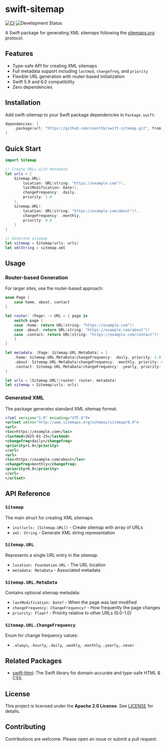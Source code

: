 # swift-sitemap

[![CI](https://github.com/coenttb/swift-sitemap/workflows/CI/badge.svg)](https://github.com/coenttb/swift-sitemap/actions/workflows/ci.yml)
![Development Status](https://img.shields.io/badge/status-active--development-blue.svg)

A Swift package for generating XML sitemaps following the [sitemaps.org](https://www.sitemaps.org/) protocol.

## Features

- Type-safe API for creating XML sitemaps
- Full metadata support including `lastmod`, `changefreq`, and `priority`
- Flexible URL generation with router-based initialization
- Swift 5.9 and 6.0 compatibility
- Zero dependencies

## Installation

Add swift-sitemap to your Swift package dependencies in `Package.swift`:

```swift
dependencies: [
    .package(url: "https://github.com/coenttb/swift-sitemap.git", from: "0.0.1")
]
```

## Quick Start

```swift
import Sitemap

// Create URLs with metadata
let urls = [
    Sitemap.URL(
        location: URL(string: "https://example.com")!,
        lastModification: Date(),
        changeFrequency: .daily,
        priority: 1.0
    ),
    Sitemap.URL(
        location: URL(string: "https://example.com/about")!,
        changeFrequency: .monthly,
        priority: 0.8
    )
]

// Generate sitemap
let sitemap = Sitemap(urls: urls)
let xmlString = sitemap.xml
```

## Usage

### Router-based Generation

For larger sites, use the router-based approach:

```swift
enum Page {
    case home, about, contact
}

let router: (Page) -> URL = { page in
    switch page {
    case .home: return URL(string: "https://example.com")!
    case .about: return URL(string: "https://example.com/about")!
    case .contact: return URL(string: "https://example.com/contact")!
    }
}

let metadata: [Page: Sitemap.URL.MetaData] = [
    .home: Sitemap.URL.MetaData(changeFrequency: .daily, priority: 1.0),
    .about: Sitemap.URL.MetaData(changeFrequency: .monthly, priority: 0.8),
    .contact: Sitemap.URL.MetaData(changeFrequency: .yearly, priority: 0.5)
]

let urls = [Sitemap.URL](router: router, metadata)
let sitemap = Sitemap(urls: urls)
```

### Generated XML

The package generates standard XML sitemap format:

```xml
<?xml version="1.0" encoding="UTF-8"?>
<urlset xmlns="http://www.sitemaps.org/schemas/sitemap/0.9">
<url>
<loc>https://example.com</loc>
<lastmod>2025-01-15</lastmod>
<changefreq>daily</changefreq>
<priority>1.0</priority>
</url>
<url>
<loc>https://example.com/about</loc>
<changefreq>monthly</changefreq>
<priority>0.8</priority>
</url>
</urlset>
```

## API Reference

### `Sitemap`

The main struct for creating XML sitemaps.

- `init(urls: [Sitemap.URL])` - Create sitemap with array of URLs
- `xml: String` - Generate XML string representation

### `Sitemap.URL`

Represents a single URL entry in the sitemap.

- `location: Foundation.URL` - The URL location
- `metadata: MetaData` - Associated metadata

### `Sitemap.URL.MetaData`

Contains optional sitemap metadata:

- `lastModification: Date?` - When the page was last modified
- `changeFrequency: ChangeFrequency?` - How frequently the page changes
- `priority: Float?` - Priority relative to other URLs (0.0-1.0)

### `Sitemap.URL.ChangeFrequency`

Enum for change frequency values:
- `.always`, `.hourly`, `.daily`, `.weekly`, `.monthly`, `.yearly`, `.never`

## Related Packages

- [swift-html](https://github.com/coenttb/swift-html): The Swift library for domain-accurate and type-safe HTML & CSS.

## License

This project is licensed under the **Apache 2.0 License**. See [LICENSE](LICENSE) for details.

## Contributing

Contributions are welcome. Please open an issue or submit a pull request.
